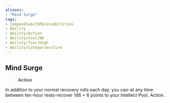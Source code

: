 ```yaml
---
aliases:
- "Mind Surge"
tags:
- Compendium/CSRD/en/Abilities
- Ability
- Ability/Action
- Ability/Cost/NA
- Ability/Tier/High
- Ability/Categories/Cure
---
```


  
## Mind Surge  
>**Action**
  
In addition to your normal recovery rolls each day, you can-at any time between ten-hour rests-recover 1d6 + 6 points to your Intellect Pool. Action.